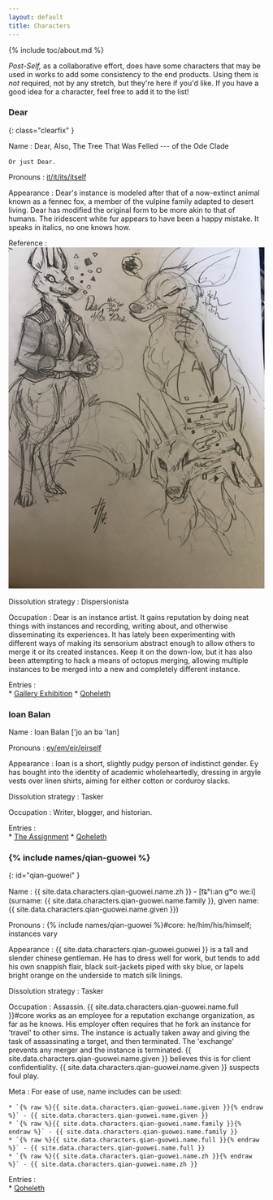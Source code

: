 ```yaml
---
layout: default
title: Characters
---
```


{% include toc/about.md %}

*Post-Self,* as a collaborative effort, does have some characters that may be used in works to add some consistency to the end products. Using them is *not* required, not by any stretch, but they're here if you'd like. If you have a good idea for a character, feel free to add it to the list!

<!-- Please keep this list alphabetical -->

### Dear
{: class="clearfix" }

Name
:   Dear, Also, The Tree That Was Felled --- of the Ode Clade

    Or just Dear.

Pronouns
:   [it/it/its/itself](http://pronoun.is/it)

Appearance
:   Dear's instance is modeled after that of a now-extinct animal known as a fennec fox, a member of the vulpine family adapted to desert living. Dear has modified the original form to be more akin to that of humans. The iridescent white fur appears to have been a happy mistake. It speaks in italics, no one knows how.

Reference
:   ![Dear, Also, The Tree That Was Felled --- of the Ode Clade](/about/refs/dear.jpg)

Dissolution strategy
:   Dispersionista

Occupation
:   Dear is an instance artist. It gains reputation by doing neat things with instances and recording, writing about, and otherwise disseminating its experiences. It has lately been experimenting with different ways of making its sensorium abstract enough to allow others to merge it or its created instances. Keep it on the down-low, but it has also been attempting to hack a means of octopus merging, allowing multiple instances to be merged into a new and completely different instance.

Entries
:  
    * [Gallery Exhibition](/entry/gallery-exhibition/)
    * [Qoheleth](/entry/qoheleth/)

### Ioan Balan

Name
:   Ioan Balan ['jo an bə 'lan]

Pronouns
:   [ey/em/eir/eirself](http://pronoun.is/ey)

Appearance
:   Ioan is a short, slightly pudgy person of indistinct gender. Ey has bought into the identity of academic wholeheartedly, dressing in argyle vests over linen shirts, aiming for either cotton or corduroy slacks.

Dissolution strategy
:   Tasker

Occupation
:   Writer, blogger, and historian.

Entries
:  
    * [The Assignment](/entry/assignment/)
    * [Qoheleth](/entry/qoheleth/)

### {% include names/qian-guowei %}
{: id="qian-guowei" }

Name
:   {{ site.data.characters.qian-guowei.name.zh }} - <span class="sans-serif">[t͡ɕʰi:an gʷo we:i]</span> (surname: {{ site.data.characters.qian-guowei.name.family }}, given name: {{ site.data.characters.qian-guowei.name.given }})

Pronouns
:   {% include names/qian-guowei %}#core: he/him/his/himself; instances vary

Appearance
:   {{ site.data.characters.qian-guowei.guowei }} is a tall and slender chinese gentleman. He has to dress well for work, but tends to add his own snappish flair, black suit-jackets piped with sky blue, or lapels bright orange on the underside to match silk linings.

Dissolution strategy
:   Tasker

Occupation
:   Assassin. {{ site.data.characters.qian-guowei.name.full }}#core works as an employee for a reputation exchange organization, as far as he knows. His employer often requires that he fork an instance for 'travel' to other sims. The instance is actually taken away and giving the task of assassinating a target, and then terminated. The 'exchange' prevents any merger and the instance is terminated. {{ site.data.characters.qian-guowei.name.given }} believes this is for client confidentiality. {{ site.data.characters.qian-guowei.name.given }} suspects foul play.

Meta
:   For ease of use, name includes can be used:

    * `{% raw %}{{ site.data.characters.qian-guowei.name.given }}{% endraw %}` - {{ site.data.characters.qian-guowei.name.given }}
    * `{% raw %}{{ site.data.characters.qian-guowei.name.family }}{% endraw %}` - {{ site.data.characters.qian-guowei.name.family }}
    * `{% raw %}{{ site.data.characters.qian-guowei.name.full }}{% endraw %}` - {{ site.data.characters.qian-guowei.name.full }}
    * `{% raw %}{{ site.data.characters.qian-guowei.name.zh }}{% endraw %}` - {{ site.data.characters.qian-guowei.name.zh }}

Entries
:  
    * [Qoheleth](/entry/qoheleth/)
